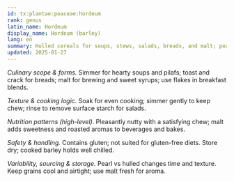 ```yaml
---
id: tx:plantae:poaceae:hordeum
rank: genus
latin_name: Hordeum
display_name: Hordeum (barley)
lang: en
summary: Hulled cereals for soups, stews, salads, breads, and malt; pearl barley cooks quickly while hulled and pot forms retain more chew.
updated: 2025-01-27
---
```


_Culinary scope & forms._ Simmer for hearty soups and pilafs; toast and crack for breads; malt for brewing and sweet syrups; use flakes in breakfast blends.

_Texture & cooking logic._ Soak for even cooking; simmer gently to keep chew; rinse to remove surface starch for salads.

_Nutrition patterns (high-level)._ Pleasantly nutty with a satisfying chew; malt adds sweetness and roasted aromas to beverages and bakes.

_Safety & handling._ Contains gluten; not suited for gluten-free diets. Store dry; cooked barley holds well chilled.

_Variability, sourcing & storage._ Pearl vs hulled changes time and texture. Keep grains cool and airtight; use malt fresh for aroma.
